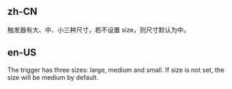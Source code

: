 ## zh-CN

触发器有大、中、小三种尺寸，若不设置 size，则尺寸默认为中。

## en-US

The trigger has three sizes: large, medium and small. If size is not set, the size will be medium by default.
